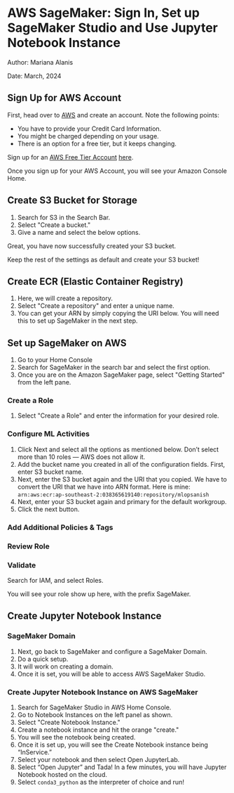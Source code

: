 # AWS SageMaker: Sign In, Set up SageMaker Studio and Use Jupyter Notebook Instance

Author: Mariana Alanis

Date: March, 2024

## Sign Up for AWS Account

First, head over to [AWS](https://aws.amazon.com/) and create an account. Note the following points:

- You have to provide your Credit Card Information.
- You might be charged depending on your usage.
- There is an option for a free tier, but it keeps changing.

Sign up for an [AWS Free Tier Account](https://aws.amazon.com/free/) [here](https://aws.amazon.com/free/).

Once you sign up for your AWS Account, you will see your Amazon Console Home.

## Create S3 Bucket for Storage

1. Search for S3 in the Search Bar.
2. Select "Create a bucket."
3. Give a name and select the below options.

Great, you have now successfully created your S3 bucket.

Keep the rest of the settings as default and create your S3 bucket!

## Create ECR (Elastic Container Registry)

1. Here, we will create a repository.
2. Select "Create a repository" and enter a unique name.
3. You can get your ARN by simply copying the URI below. You will need this to set up SageMaker in the next step.

## Set up SageMaker on AWS

1. Go to your Home Console
2. Search for SageMaker in the search bar and select the first option.
3. Once you are on the Amazon SageMaker page, select "Getting Started" from the left pane.

### Create a Role

1. Select "Create a Role" and enter the information for your desired role.

### Configure ML Activities

1. Click Next and select all the options as mentioned below. Don’t select more than 10 roles — AWS does not allow it.
2. Add the bucket name you created in all of the configuration fields. First, enter S3 bucket name.
3. Next, enter the S3 bucket again and the URI that you copied. We have to convert the URI that we have into ARN format. Here is mine: `arn:aws:ecr:ap-southeast-2:038365619140:repository/mlopsanish`
4. Next, enter your S3 bucket again and primary for the default workgroup.
5. Click the next button.

### Add Additional Policies & Tags

### Review Role

### Validate

Search for IAM, and select Roles.

You will see your role show up here, with the prefix SageMaker.

## Create Jupyter Notebook Instance

### SageMaker Domain

1. Next, go back to SageMaker and configure a SageMaker Domain.
2. Do a quick setup.
3. It will work on creating a domain.
4. Once it is set, you will be able to access AWS SageMaker Studio.

### Create Jupyter Notebook Instance on AWS SageMaker

1. Search for SageMaker Studio in AWS Home Console.
2. Go to Notebook Instances on the left panel as shown.
3. Select "Create Notebook Instance."
4. Create a notebook instance and hit the orange "create."
5. You will see the notebook being created.
6. Once it is set up, you will see the Create Notebook instance being “InService.”
7. Select your notebook and then select Open JupyterLab.
8. Select “Open Jupyter” and Tada! In a few minutes, you will have Jupyter Notebook hosted on the cloud.
9. Select `conda3_python` as the interpreter of choice and run!

